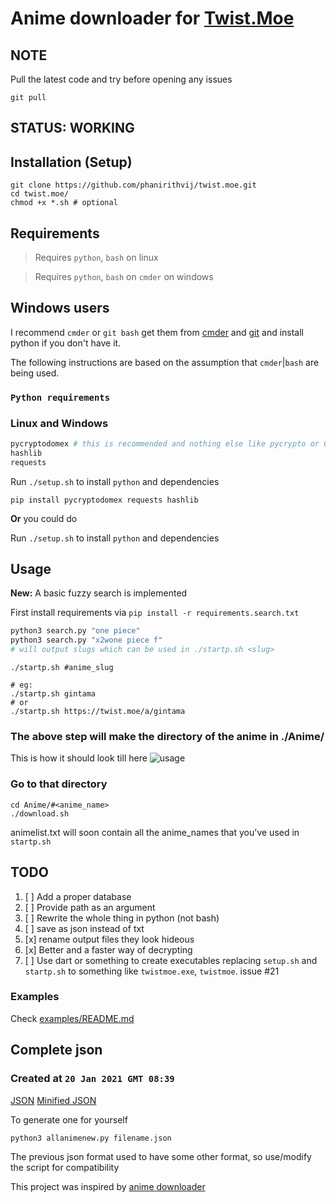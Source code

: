 # Anime downloader for [Twist.Moe](https://twist.moe)


## NOTE

Pull the latest code and try before opening any issues

```
git pull
```

## STATUS: WORKING

## Installation (Setup)

```shell
git clone https://github.com/phanirithvij/twist.moe.git
cd twist.moe/
chmod +x *.sh # optional
```

## Requirements

> Requires `python`, `bash` on linux

> Requires `python`, `bash` on `cmder` on windows

## Windows users

I recommend `cmder` or `git bash`
get them from [cmder](https://cmder.net/) and [git](https://git-scm.com/)
and install python if you don't have it.

The following instructions are based on the assumption that `cmder`|`bash` are being used.

### `Python requirements`

### Linux and Windows

```python
pycryptodomex # this is recommended and nothing else like pycrypto or Crypto or pycryptodome
hashlib
requests
```

Run `./setup.sh` to install `python` and dependencies

```shell
pip install pycryptodomex requests hashlib
```

**Or** you could do

Run `./setup.sh` to install `python` and dependencies

## Usage

**New:** A basic fuzzy search is implemented

First install requirements via `pip install -r requirements.search.txt`

```sh
python3 search.py "one piece"
python3 search.py "x2wone piece f"
# will output slugs which can be used in ./startp.sh <slug>
```

```shell
./startp.sh #anime_slug

# eg:
./startp.sh gintama
# or
./startp.sh https://twist.moe/a/gintama
```

### The above step will make the directory of the anime in ./Anime/

This is how it should look till here
![usage](https://user-images.githubusercontent.com/29627898/61578109-2b403c80-ab0f-11e9-9db3-aab05afd56e0.png)

### Go to that directory

```shell
cd Anime/#<anime_name>
./download.sh
```

animelist.txt will soon contain all the anime_names that you've used in `startp.sh`

## TODO

1. [ ] Add a proper database
2. [ ] Provide path as an argument
3. [ ] Rewrite the whole thing in python (not bash)
4. [ ] save as json instead of txt
5. [x] rename output files they look hideous
6. [x] Better and a faster way of decrypting
7. [ ] Use dart or something to create executables replacing `setup.sh` and `startp.sh` to something like `twistmoe.exe`, `twistmoe`. issue #21

### Examples

Check [examples/README.md](/examples)

## Complete json

### Created at `20 Jan 2021 GMT 08:39`

[JSON](https://github.com/phanirithvij/twist.moe/files/5843720/new.json.gz)
[Minified JSON](https://github.com/phanirithvij/twist.moe/files/5843721/new.min.json.gz)

To generate one for yourself

```shell
python3 allanimenew.py filename.json
```

The previous json format used to have some other format, so use/modify the script for compatibility

This project was inspired by [anime downloader](https://github.com/vn-ki/anime-downloader)
